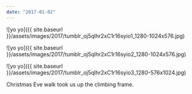 ```yaml
---
date: "2017-01-02"
---
```


![yo yo]({{ site.baseurl }}/assets/images/2017/tumblr_oj5qlhr2xC1r16syio1_1280-1024x576.jpg)

![yo yo]({{ site.baseurl }}/assets/images/2017/tumblr_oj5qlhr2xC1r16syio2_1280-1024x576.jpg)

![yo yo]({{ site.baseurl }}/assets/images/2017/tumblr_oj5qlhr2xC1r16syio3_1280-576x1024.jpg)

Christmas Eve walk took us up the climbing frame.
